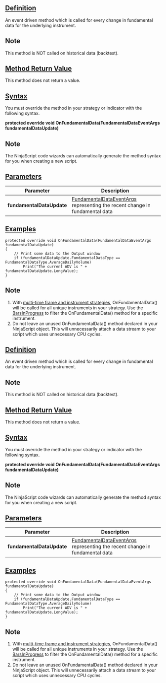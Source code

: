 ## [Definition](https://developer.ninjatrader.com/docs/desktop/onfundamentaldata\#definition)

An event driven method which is called for every change in fundamental data for the underlying instrument.

## Note

This method is NOT called on historical data (backtest).

## [Method Return Value](https://developer.ninjatrader.com/docs/desktop/onfundamentaldata\#method-return-value)

This method does not return a value.

## [Syntax](https://developer.ninjatrader.com/docs/desktop/onfundamentaldata\#syntax)

You must override the method in your strategy or indicator with the following syntax.

**protected override void OnFundamentalData(FundamentalDataEventArgs fundamentalDataUpdate)**

## Note

The NinjaScript code wizards can automatically generate the method syntax for you when creating a new script.

## [Parameters](https://developer.ninjatrader.com/docs/desktop/onfundamentaldata\#parameters)

| Parameter | Description |
| --- | --- |
| **fundamentalDataUpdate** | [FundamentalDataEventArgs](https://developer.ninjatrader.com/docs/desktop/fundamentaldataeventargs) representing the recent change in fundamental data |

## [Examples](https://developer.ninjatrader.com/docs/desktop/onfundamentaldata\#examples)

```jsx-150469391 csharp
protected override void OnFundamentalData(FundamentalDataEventArgs fundamentalDataUpdate)
{
    // Print some data to the Output window
    if (fundamentalDataUpdate.FundamentalDataType == FundamentalDataType.AverageDailyVolume)
        Print("The current ADV is " + fundamentalDataUpdate.LongValue);
}

```

## Note

1. With [multi-time frame and instrument strategies](https://developer.ninjatrader.com/docs/desktop/multi_time_frame_instruments), OnFundamentalData() will be called for all unique instruments in your strategy. Use the [BarsInProgress](https://developer.ninjatrader.com/docs/desktop/barsinprogress) to filter the OnFundamentalData() method for a specific instrument.
2. Do not leave an unused OnFundamentalData() method declared in your NinjaScript object. This will unnecessarily attach a data stream to your script which uses unnecessary CPU cycles.

## [Definition](https://developer.ninjatrader.com/docs/desktop/onfundamentaldata\#definition)

An event driven method which is called for every change in fundamental data for the underlying instrument.

## Note

This method is NOT called on historical data (backtest).

## [Method Return Value](https://developer.ninjatrader.com/docs/desktop/onfundamentaldata\#method-return-value)

This method does not return a value.

## [Syntax](https://developer.ninjatrader.com/docs/desktop/onfundamentaldata\#syntax)

You must override the method in your strategy or indicator with the following syntax.

**protected override void OnFundamentalData(FundamentalDataEventArgs fundamentalDataUpdate)**

## Note

The NinjaScript code wizards can automatically generate the method syntax for you when creating a new script.

## [Parameters](https://developer.ninjatrader.com/docs/desktop/onfundamentaldata\#parameters)

| Parameter | Description |
| --- | --- |
| **fundamentalDataUpdate** | [FundamentalDataEventArgs](https://developer.ninjatrader.com/docs/desktop/fundamentaldataeventargs) representing the recent change in fundamental data |

## [Examples](https://developer.ninjatrader.com/docs/desktop/onfundamentaldata\#examples)

```jsx-150469391 csharp
protected override void OnFundamentalData(FundamentalDataEventArgs fundamentalDataUpdate)
{
    // Print some data to the Output window
    if (fundamentalDataUpdate.FundamentalDataType == FundamentalDataType.AverageDailyVolume)
        Print("The current ADV is " + fundamentalDataUpdate.LongValue);
}

```

## Note

1. With [multi-time frame and instrument strategies](https://developer.ninjatrader.com/docs/desktop/multi_time_frame_instruments), OnFundamentalData() will be called for all unique instruments in your strategy. Use the [BarsInProgress](https://developer.ninjatrader.com/docs/desktop/barsinprogress) to filter the OnFundamentalData() method for a specific instrument.
2. Do not leave an unused OnFundamentalData() method declared in your NinjaScript object. This will unnecessarily attach a data stream to your script which uses unnecessary CPU cycles.